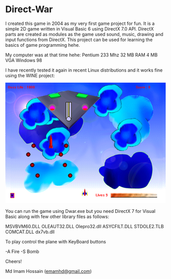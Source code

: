 # Direct-War

I created this game in 2004 as my very first game project for fun. It is a simple 2D game written in Visual Basic 6 using DirectX 7.0 API. DirectX parts are created as modules as the game used sound, music, drawing and input functions from DirectX. This project can be used for learning the basics of game programming hehe.

My computer was at that time hehe:
Pentium 233 Mhz
32 MB RAM
4 MB VGA
Windows 98

I have recently tested it again in recent Linux distributions and it works fine using the WINE project:

![Data cleaning](Screenshot.png)

You can run the game using Dwar.exe but you need DirectX 7 for Visual Basic along with few other library files as follows:

MSVBVM60.DLL
OLEAUT32.DLL
Olepro32.dll
ASYCFILT.DLL
STDOLE2.TLB
COMCAT.DLL
dx7vb.dll

To play control the plane with KeyBoard buttons

-A Fire
-S Bomb

Cheers!

Md Imam Hossain (emamhd@gmail.com)
